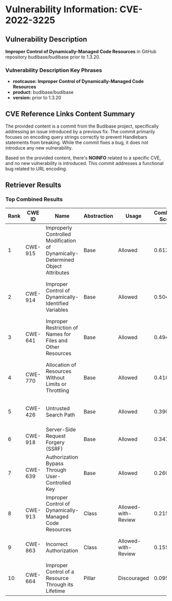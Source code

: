 # Vulnerability Information: CVE-2022-3225

## Vulnerability Description
**Improper Control of Dynamically-Managed Code Resources** in GitHub repository budibase/budibase prior to 1.3.20.

### Vulnerability Description Key Phrases
- **rootcause:** **Improper Control of Dynamically-Managed Code Resources**
- **product:** budibase/budibase
- **version:** prior to 1.3.20

## CVE Reference Links Content Summary
The provided content is a commit from the Budibase project, specifically addressing an issue introduced by a previous fix. The commit primarily focuses on encoding query strings correctly to prevent Handlebars statements from breaking. While the commit fixes a bug, it does not introduce any new vulnerability.

Based on the provided content, there's **NOINFO** related to a specific CVE, and no new vulnerability is introduced. This commit addresses a functional bug related to URL encoding.

## Retriever Results

### Top Combined Results

| Rank | CWE ID | Name | Abstraction | Usage | Combined Score | Retrievers | Individual Scores |
|------|--------|------|-------------|-------|---------------|------------|-------------------|
| 1 | CWE-915 | Improperly Controlled Modification of Dynamically-Determined Object Attributes | Base | Allowed | 0.6137 | dense, sparse, graph | dense: 0.568, sparse: 0.185, graph: 0.625 |
| 2 | CWE-914 | Improper Control of Dynamically-Identified Variables | Base | Allowed | 0.5044 | dense, sparse, graph | dense: 0.484, sparse: 0.075, graph: 0.614 |
| 3 | CWE-641 | Improper Restriction of Names for Files and Other Resources | Base | Allowed | 0.4941 | dense, sparse, graph | dense: 0.471, sparse: 0.088, graph: 0.581 |
| 4 | CWE-770 | Allocation of Resources Without Limits or Throttling | Base | Allowed | 0.4183 | dense, sparse, graph | dense: 0.431, sparse: 0.080, graph: 0.438 |
| 5 | CWE-426 | Untrusted Search Path | Base | Allowed | 0.3902 | sparse, graph | sparse: 0.100, graph: 0.932 |
| 6 | CWE-918 | Server-Side Request Forgery (SSRF) | Base | Allowed | 0.3470 | sparse, graph | sparse: 0.087, graph: 0.832 |
| 7 | CWE-639 | Authorization Bypass Through User-Controlled Key | Base | Allowed | 0.2608 | dense, sparse | dense: 0.433, sparse: 0.077 |
| 8 | CWE-913 | Improper Control of Dynamically-Managed Code Resources | Class | Allowed-with-Review | 0.2154 | dense, sparse | dense: 0.566, sparse: 0.146 |
| 9 | CWE-863 | Incorrect Authorization | Class | Allowed-with-Review | 0.1552 | dense, sparse | dense: 0.430, sparse: 0.085 |
| 10 | CWE-664 | Improper Control of a Resource Through its Lifetime | Pillar | Discouraged | 0.0956 | dense, sparse | dense: 0.478, sparse: 0.079 |

